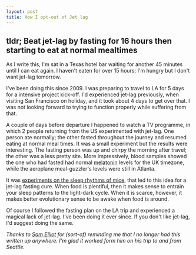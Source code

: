 ```yaml
---
layout: post
title: How I opt-out of Jet lag
---
```


## tldr; Beat jet-lag by fasting for 16 hours then starting to eat at normal mealtimes

As I write this, I'm sat in a Texas hotel bar waiting for another 45 minutes until I can eat again. I haven't eaten for over 15 hours; I'm hungry but I don't want jet-lag tomorrow.

I've been doing this since 2009. I was preparing to travel to LA for 5 days for a intensive project kick-off. I'd experienced jet-lag previously, when visiting San Francisco on holiday, and it took about 4 days to get over that. I was not looking forward to trying to function properly while suffering from that.

A couple of days before departure I happened to watch a TV programme, in which 2 people returning from the US experimented with jet-lag. One person ate normally; the other fasted throughout the journey and resumed eating at normal meal times. It was a small experiment but the results were interesting. The fasting person was up and chirpy the morning after travel; the other was a less pretty site. More impressively, blood samples showed the one who had fasted had normal [melatonin](https://en.wikipedia.org/wiki/Melatonin) levels for the UK timezone, while the aeroplane meal-guzzler's levels were still in Atlanta.

It was [experiments on the sleep rhythms of mice](http://www.sciencemag.org/cgi/content/abstract/320/5879/1074), that led to this idea for a jet-lag fasting cure. When food is plentiful, then it makes sense to entrain your sleep patterns to the light-dark cycle. When it is scarce, however, it makes better evolutionary sense to be awake when food is around.

Of course I followed the fasting plan on the LA trip and experienced a magical lack of jet-lag. I've been doing it ever since. If you don't like jet-lag, I'd suggest doing the same.

_Thanks to [Sam Elliot](https://twitter.com/Lenary/status/646012134564892672) for (sort-of) reminding me that I no longer had this written up anywhere. I'm glad it worked form him on his trip to and from Seattle._

